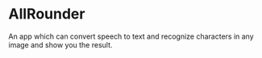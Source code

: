 # AllRounder
An app which can convert speech to text and recognize characters in any image and show you the result.
